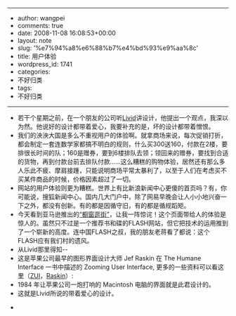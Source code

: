 - --
- author: wangpei
- comments: true
- date: 2008-11-08 16:08:53+00:00
- layout: note
- slug: '%e7%94%a8%e6%88%b7%e4%bd%93%e9%aa%8c'
- title: 用户体验
- wordpress_id: 1741
- categories:
- 不好归类
- tags:
- 不好归类
- --
- 若干个星期之前，在一个朋友的公司听[Livid](http://www.livid.cn)讲设计，他提出一个观点，我深以为然。他说好的设计都带着爱心，我要补充的是，坏的设计都带着憎恨。  
- 我们的泱泱大国是多么不重视用户的体验啊。就拿商场来说，每次促销打折，都会制定一套连数学家都搞不明白的规则，什么买300送160，付款在2楼，要排很长时间的队；160是赠券，要到6楼排队去领；领回来的赠券，要找到合适的货物，再到付款台前去排队付款……这么糟糕的购物体验，居然还有那么多人乐此不疲、摩肩接踵，只能说明商场平常太暴利了，以至于人们在考虑买不买某件商品的时候，价格因素超过了一切。  
- 网站的用户体验则更为糟糕。世界上有比新浪新闻中心更傻的首页吗？有，你可能说，搜狐新闻中心。国内几大门户中，除了网易早晚会让人小小地兴奋一下之外，都没有创新。有的都是因循守旧，有的都是循规蹈矩。  
- 今天看到亚马逊推出的[“橱窗逛街”](http://www.windowshop.com)，让我一阵惊诧！这个页面带给人的体验是惊人的。虽然只不过是一个推荐书和碟的FLASH网站，但它把技术的运用推到了一个崭新的高度。连中国FLASH之叔，我的朋友老蒋看了都说：这个FLASH应有我们村的遗风。  
- 从Livid那里得知--  
- 这是苹果公司最早的图形界面设计大师 Jef Raskin 在 The Humane Interface 一书中描述的 Zooming User Interface, 更多的一些资料可以看这里（[ZUI](http://en.wikipedia.org/wiki/Zooming_User_Interface)，[Raskin](http://en.wikipedia.org/wiki/Jef_Raskin)）:  
- 1984 年让苹果公司一炮打响的 Macintosh 电脑的界面就是此君设计的。  
- 这就是Livid所说的带着爱心的设计。  
- <blockquote></blockquote>
